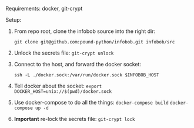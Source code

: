 Requirements: docker, git-crypt

Setup:

1. From repo root, clone the infobob source into the right dir:

    `git clone git@github.com:pound-python/infobob.git infobob/src`

2. Unlock the secrets file: `git-crypt unlock`

3. Connect to the host, and forward the docker socket:

    `ssh -L ./docker.sock:/var/run/docker.sock $INFOBOB_HOST`

4. Tell docker about the socket: `export DOCKER_HOST=unix://$(pwd)/docker.sock`

5. Use docker-compose to do all the things:
    `docker-compose build`
    `docker-compose up -d`

6. **Important** re-lock the secrets file: `git-crypt lock`
